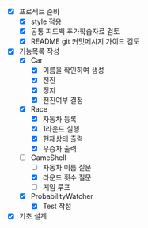- [x] 프로젝트 준비
  - [x] style 적용
  - [x] 공통 피드백 추가학습자료 검토
  - [x] README git 커밋메시지 가이드 검토
- [x] 기능목록 작성
  - [x] Car
    - [x] 이름을 확인하여 생성
    - [x] 전진
    - [x] 정지
    - [x] 전진여부 결정
  - [x] Race
    - [x] 자동차 등록
    - [x] 1라운드 실행
    - [x] 현재상태 출력
    - [x] 우승자 출력
  - [ ] GameShell
    - [ ] 자동차 이름 질문
    - [x] 라운드 횟수 질문
    - [ ] 게임 루프
  - [x] ProbabilityWatcher
    - [x] Test 작성
- [x] 기초 설계